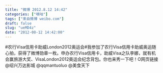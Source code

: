 ```yaml
---
title: "微博 2012.8.12 14:42"
categories: ["嘀咕"]
tags: ["来自微博 weibo.com"]
draft: false
slug: "ueMD4z"
date: "2012-08-12 14:42:00"
---
```


<p>#农行Visa信用卡助威London2012奥运会#我参加了农行Visa信用卡助威奥运随心拍，获得了微博勋章一枚。申办农行Visa信用卡，助威Visa之队李娜，就有机会赢旅游大奖、VisaLondon2012奥运会纪念背包。你也来秀一下吧！O网页链接 @绍兴万达影城 @qqmantuoluo @美食天下   ​​​​</p>
